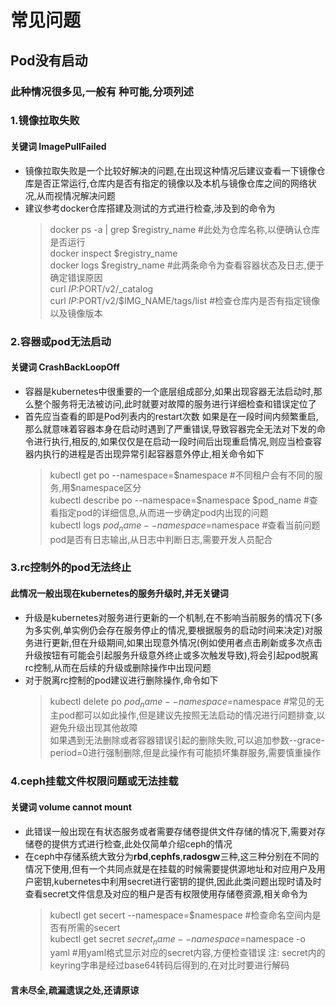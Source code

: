 # 常见问题
## Pod没有启动
### 此种情况很多见,一般有 种可能,分项列述
### 1.镜像拉取失败
#### 关键词 **ImagePullFailed**
* 镜像拉取失败是一个比较好解决的问题,在出现这种情况后建议查看一下镜像仓库是否正常运行,仓库内是否有指定的镜像以及本机与镜像仓库之间的网络状况,从而视情况解决问题
* 建议参考docker仓库搭建及测试的方式进行检查,涉及到的命令为
    > docker ps -a | grep $registry_name #此处为仓库名称,以便确认仓库是否运行  
    > docker inspect $registry_name  
    > docker logs $registry_name #此两条命令为查看容器状态及日志,便于确定错误原因  
    > curl $IP:$PORT/v2/_catalog  
    > curl $IP:$PORT/v2/$IMG_NAME/tags/list #检查仓库内是否有指定镜像以及镜像版本
### 2.容器或pod无法启动 
#### 关键词 **CrashBackLoopOff**
* 容器是kubernetes中很重要的一个底层组成部分,如果出现容器无法启动时,那么整个服务将无法被访问,此时就要对故障的服务进行详细检查和错误定位了
* 首先应当查看的即是Pod列表内的restart次数 如果是在一段时间内频繁重启,那么就意味着容器本身在启动时遇到了严重错误,导致容器完全无法对下发的命令进行执行,相反的,如果仅仅是在启动一段时间后出现重启情况,则应当检查容器内执行的进程是否出现异常引起容器意外停止,相关命令如下
    > kubectl get po --namespace=$namespace #不同租户会有不同的服务,用$namespace区分  
    > kubectl describe po --namespace=$namespace $pod_name #查看指定pod的详细信息,从而进一步确定pod内出现的问题  
    > kubectl logs $pod_name --namespace=$namespace #查看当前问题pod是否有日志输出,从日志中判断日志,需要开发人员配合  
### 3.rc控制外的pod无法终止
#### 此情况一般出现在kubernetes的服务升级时,并无关键词
* 升级是kubernetes对服务进行更新的一个机制,在不影响当前服务的情况下(多为多实例,单实例仍会存在服务停止的情况,要根据服务的启动时间来决定)对服务进行更新,但在升级期间,如果出现意外情况(例如使用者点击刷新或多次点击升级按钮有可能会引起服务升级意外终止或多次触发导致),将会引起pod脱离rc控制,从而在后续的升级或删除操作中出现问题  
* 对于脱离rc控制的pod建议进行删除操作,命令如下  
    > kubectl delete po $pod_name --namespace=$namespace #常见的无主pod都可以如此操作,但是建议先按照无法启动的情况进行问题排查,以避免升级出现其他故障  
    > 如果遇到无法删除或者容器错误引起的删除失败,可以追加参数--grace-period=0进行强制删除,但是此操作有可能损坏集群服务,需要慎重操作  
### 4.ceph挂载文件权限问题或无法挂载
#### 关键词 **volume cannot mount**
* 此错误一般出现在有状态服务或者需要存储卷提供文件存储的情况下,需要对存储卷的提供方式进行检查,此处仅简单介绍ceph的情况
* 在ceph中存储系统大致分为**rbd**,**cephfs**,**radosgw**三种,这三种分别在不同的情况下使用,但有一个共同点就是在挂载的时候需要提供源地址和对应用户及用户密钥,kubernetes中利用secret进行密钥的提供,因此此类问题出现时请及时查看secret文件信息及对应的租户是否有权限使用存储卷资源,相关命令为  
    > kubectl get secert --namespace=$namespace #检查命名空间内是否有所需的secert  
    > kubectl get secret $secret_name --namespace=$namespace -o yaml #用yaml格式显示对应的secret内容,方便检查错误
    > 注: secret内的keyring字串是经过base64转码后得到的,在对比时要进行解码


#### 言未尽全,疏漏遗误之处,还请原谅

